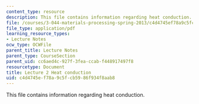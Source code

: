```yaml
---
content_type: resource
description: This file contains information regarding heat conduction.
file: /courses/3-044-materials-processing-spring-2013/c4d4745ef78a9c5fcb5986f934f8aab8_MIT3_044S13_Lec02.pdf
file_type: application/pdf
learning_resource_types:
- Lecture Notes
ocw_type: OCWFile
parent_title: Lecture Notes
parent_type: CourseSection
parent_uid: cc6aed4c-927f-3fea-ccab-f448917497f8
resourcetype: Document
title: Lecture 2 Heat conduction
uid: c4d4745e-f78a-9c5f-cb59-86f934f8aab8
---
```

This file contains information regarding heat conduction.

